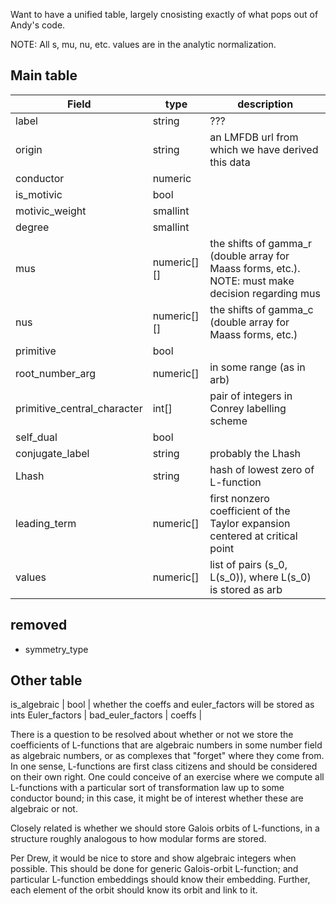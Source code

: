 


Want to have a unified table, largely cnosisting exactly of what pops out of
Andy's code.

NOTE: All s, mu, nu, etc. values are in the analytic normalization.



Main table
----------

| Field | type | description |
|----------|    ------     | ----- |
label | string | ???
origin | string | an LMFDB url from which we have derived this data
conductor | numeric
is_motivic | bool
motivic_weight | smallint
degree | smallint
mus | numeric[][] | the shifts of gamma_r (double array for Maass forms, etc.). NOTE: must make decision regarding mus
nus | numeric[][] | the shifts of gamma_c (double array for Maass forms, etc.)
primitive | bool |
root_number_arg | numeric[] | in some range (as in arb)
primitive_central_character | int[] | pair of integers in Conrey labelling scheme
self_dual | bool |
conjugate_label | string | probably the Lhash
Lhash | string | hash of lowest zero of L-function
leading_term | numeric[] | first nonzero coefficient of the Taylor expansion centered at critical point
values | numeric[] | list of pairs (s_0, L(s_0)), where L(s_0) is stored as arb


## removed
 - symmetry_type


Other table
-----------
is_algebraic | bool | whether the coeffs and euler_factors will be stored as ints
Euler_factors |
bad_euler_factors |
coeffs |


There is a question to be resolved about whether or not we store the coefficients of L-functions that
are algebraic numbers in some number field as algebraic numbers, or as complexes that "forget" where
they come from. In one sense, L-functions are first class citizens and should be considered on their
own right. One could conceive of an exercise where we compute all L-functions with a particular sort
of transformation law up to some conductor bound; in this case, it might be of interest whether these
are algebraic or not.

Closely related is whether we should store Galois orbits of L-functions, in a structure roughly
analogous to how modular forms are stored.

Per Drew, it would be nice to store and show algebraic integers when possible. This should be done
for generic Galois-orbit L-function; and particular L-function embeddings should know their embedding.
Further, each element of the orbit should know its orbit and link to it.

